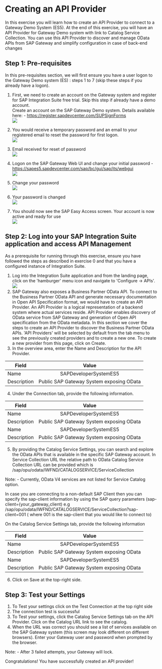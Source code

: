# Creating an API Provider

In this exercise you will learn how to create an API Provider to connect to a Gateway Demo System (ES5). At the end of this exercise, you will have an API Provider for Gateway Demo system with link to Catalog Service Collection. You can use this API Provider to discover and manage OData APIs from SAP Gateway and simplify configuration in case of back-end changes


## Step 1: Pre-requisites
In this pre-requisites section, we will first ensure you have a user logon to the Gateway Demo system (ES) : steps 1 to 7 (skip these steps if you already have a logon). 
1. First, we need to create an account on the Gateway system and register for SAP Integration Suite free trial. Skip this step if already have a demo account. 
<br>Create an account on the SAP Gateway Demo system. Details available here: - https://register.sapdevcenter.com/SUPSignForms 
<br>![](/exercises/ex0/images/Picture1.png)

2. You would receive a temporary password and an email to your registered email to reset the password for first logon.
<br>![](/exercises/ex0/images/image.png)
3. Email received for reset of password <br>![](/exercises/ex0/images/Picture3.png)

4. Logon on the SAP Gateway Web UI and change your initial password - https://sapes5.sapdevcenter.com/sap/bc/gui/sap/its/webgui <br>![](/exercises/ex0/images/Picture4.png)
5. Change your password <br>![](/exercises/ex0/images/Picture5.png)
6. Your password is changed <br>![](/exercises/ex0/images/Picture6.png)
7. You should now see the SAP Easy Access screen. Your account is now active and ready for use <br>![](/exercises/ex0/images/Picture7.png)


## Step 2: Log into your SAP Integration Suite application and access API Management 
As a prerequisite for running through this exercise, ensure you have followed the steps as described in exercise 0 and that you have a configured instance of Integration Suite.
1. Log into the Integration Suite application and from the landing page, click on the 'hamburger' menu icon and navigate to 'Configure -> APIs'. <br>![](/exercises/ex0/images/Picture8.png)
2. SAP Gateway also exposes a Business Partner OData API. To connect to the Business Partner OData API and generate necessary documentation in Open API Specification format, we would have to create an API Provider. An API Provider is a logical representation of a backend system where actual services reside. API Provider enables discovery of OData service from SAP Gateway and generation of Open API specification from the OData metadata. In this section we cover the steps to create an API Provider to discover the Business Partner OData APIs. 'API Providers' will be selected by default from the tab menu to see the previously created providers and to create a new one. To create a new provider from this page, click on Create. 
3. In the overview area, enter the Name and Description for the API Provider.

| Field        | Value           |
| ------------- |:-------------:|
| Name      | SAPDeveloperSystemES5 |
| Description      | Public SAP Gateway System exposing OData      |

4. Under the Connection tab, provide the following information.

| Field        | Value           |
| ------------- |:-------------:|
| Name      | SAPDeveloperSystemES5 |
| Description      | Public SAP Gateway System exposing OData      |
| Name      | SAPDeveloperSystemES5 |
| Description      | Public SAP Gateway System exposing OData      |

5. By providing the Catalog Service Settings, you can search and explore the OData APIs that is available in the specific SAP Gateway account. In Service Collection URL the relative path to OData Catalog Service Collection URL can be provided which is /sap/opu/odata/IWFND/CATALOGSERVICE/ServiceCollection 

Note: - Currently, OData V4 services are not listed for Service Catalog option.

In case you are connecting to a non-default SAP Client then you can specify the sap-client information by using the SAP query parameters (sap-client={your_gateway_client) e.g /sap/opu/odata/IWFND/CATALOGSERVICE/ServiceCollection?sap-client=001 ( where 001 is the sap-client that you would like to connect to)

On the Catalog Service Settings tab, provide the following information

| Field        | Value           |
| ------------- |:-------------:|
| Name      | SAPDeveloperSystemES5 |
| Description      | Public SAP Gateway System exposing OData      |
| Name      | SAPDeveloperSystemES5 |
| Description      | Public SAP Gateway System exposing OData      |

6. Click on Save at the top-right side.

## Step 3: Test your Settings
1. To Test your settings click on the Test Connection at the top right side
2. The connection test is successful
3. To Test your settings, click the Catalog Service Settings tab on the API Provider. Click on the Catalog URL link to see the catalog.
4. When the URL was correct you should see a list of services available on the SAP Gateway system (this screen may look different on different browsers). 
Enter your Gateway user and password when prompted by the browser.

Note: - After 3 failed attempts, your Gateway will lock.

Congratulations! You have successfully created an API provider!






